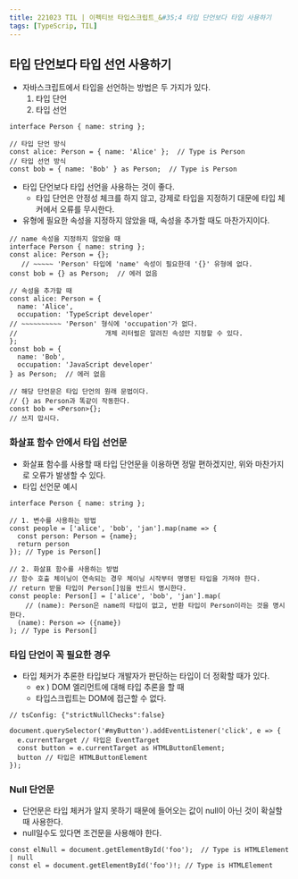 ```yaml
---
title: 221023 TIL | 이펙티브 타입스크립트_&#35;4 타입 단언보다 타입 사용하기
tags: [TypeScrip, TIL]
---
```



## 타입 단언보다 타입 선언 사용하기

- 자바스크립트에서 타입을 선언하는 방법은 두 가지가 있다.
    1. 타입 단언
    2. 타입 선언

```tsx
interface Person { name: string };

// 타입 단언 방식
const alice: Person = { name: 'Alice' };  // Type is Person
// 타입 선언 방식
const bob = { name: 'Bob' } as Person;  // Type is Person
```

- 타입 단언보다 타입 선언을 사용하는 것이 좋다.
    - 타입 단언은 안정성 체크를 하지 않고, 강제로 타입을 지정하기 대문에 타입 체커에서 오류를 무시한다.
- 유형에 필요한 속성을 지정하지 않았을 때, 속성을 추가할 때도 마찬가지이다.

```tsx
// name 속성을 지정하지 않았을 때
interface Person { name: string };
const alice: Person = {};
   // ~~~~~ 'Person' 타입에 'name' 속성이 필요한데 '{}' 유형에 없다. 
const bob = {} as Person;  // 에러 없음

// 속성을 추가할 때
const alice: Person = {
  name: 'Alice',
  occupation: 'TypeScript developer'
// ~~~~~~~~~~ 'Person' 형식에 'occupation'가 없다.
//						개체 리터럴은 알려진 속성만 지정할 수 있다.
};
const bob = {
  name: 'Bob',
  occupation: 'JavaScript developer'
} as Person;  // 에러 없음
```

```tsx
// 해당 단언문은 타입 단언의 원래 문법이다. 
// {} as Person과 똑같이 작동한다.
const bob = <Person>{};
// 쓰지 맙시다.
```

### 화살표 함수 안에서 타입 선언문

- 화살표 함수를 사용할 때 타입 단언문을 이용하면 정말 편하겠지만, 위와 마찬가지로 오류가 발생할 수 있다.
- 타입 선언문 예시

```tsx
interface Person { name: string };

// 1. 변수를 사용하는 방법
const people = ['alice', 'bob', 'jan'].map(name => {
  const person: Person = {name};
  return person
}); // Type is Person[]

// 2. 화살표 함수를 사용하는 방법
// 함수 호출 체이닝이 연속되는 경우 체이닝 시작부터 명명된 타입을 가져야 한다.
// return 받을 타입이 Person[]임을 반드시 명시한다.
const people: Person[] = ['alice', 'bob', 'jan'].map(
	// (name): Person은 name의 타입이 없고, 반환 타입이 Person이라는 것을 명시한다.
  (name): Person => ({name})
); // Type is Person[]
```

### 타입 단언이 꼭 필요한 경우

- 타입 체커가 추론한 타입보다 개발자가 판단하는 타입이 더 정확할 때가 있다.
    - ex ) DOM 엘리먼트에 대해 타입 추론을 할 때
    - 타입스크립트는 DOM에 접근할 수 없다.

```tsx
// tsConfig: {"strictNullChecks":false}

document.querySelector('#myButton').addEventListener('click', e => {
  e.currentTarget // 타입은 EventTarget
  const button = e.currentTarget as HTMLButtonElement;
  button // 타입은 HTMLButtonElement
});
```

### Null 단언문

- 단언문은 타입 체커가 알지 못하기 때문에 들어오는 값이 null이 아닌 것이 확실할 때 사용한다.
- null일수도 있다면 조건문을 사용해야 한다.

```tsx
const elNull = document.getElementById('foo');  // Type is HTMLElement | null
const el = document.getElementById('foo')!; // Type is HTMLElement
```